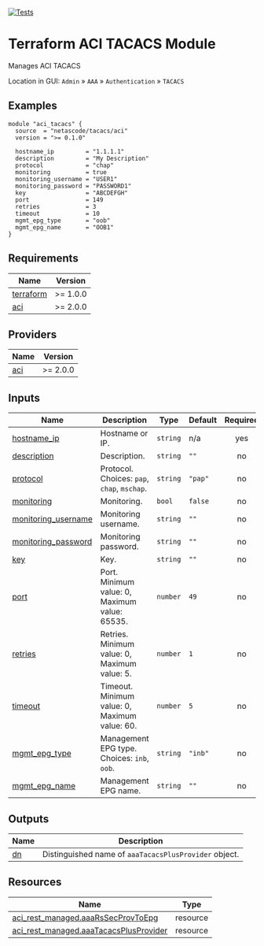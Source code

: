 <!-- BEGIN_TF_DOCS -->
[![Tests](https://github.com/netascode/terraform-aci-tacacs/actions/workflows/test.yml/badge.svg)](https://github.com/netascode/terraform-aci-tacacs/actions/workflows/test.yml)

# Terraform ACI TACACS Module

Manages ACI TACACS

Location in GUI:
`Admin` » `AAA` » `Authentication` » `TACACS`

## Examples

```hcl
module "aci_tacacs" {
  source  = "netascode/tacacs/aci"
  version = ">= 0.1.0"

  hostname_ip         = "1.1.1.1"
  description         = "My Description"
  protocol            = "chap"
  monitoring          = true
  monitoring_username = "USER1"
  monitoring_password = "PASSWORD1"
  key                 = "ABCDEFGH"
  port                = 149
  retries             = 3
  timeout             = 10
  mgmt_epg_type       = "oob"
  mgmt_epg_name       = "OOB1"
}
```

## Requirements

| Name | Version |
|------|---------|
| <a name="requirement_terraform"></a> [terraform](#requirement\_terraform) | >= 1.0.0 |
| <a name="requirement_aci"></a> [aci](#requirement\_aci) | >= 2.0.0 |

## Providers

| Name | Version |
|------|---------|
| <a name="provider_aci"></a> [aci](#provider\_aci) | >= 2.0.0 |

## Inputs

| Name | Description | Type | Default | Required |
|------|-------------|------|---------|:--------:|
| <a name="input_hostname_ip"></a> [hostname\_ip](#input\_hostname\_ip) | Hostname or IP. | `string` | n/a | yes |
| <a name="input_description"></a> [description](#input\_description) | Description. | `string` | `""` | no |
| <a name="input_protocol"></a> [protocol](#input\_protocol) | Protocol. Choices: `pap`, `chap`, `mschap`. | `string` | `"pap"` | no |
| <a name="input_monitoring"></a> [monitoring](#input\_monitoring) | Monitoring. | `bool` | `false` | no |
| <a name="input_monitoring_username"></a> [monitoring\_username](#input\_monitoring\_username) | Monitoring username. | `string` | `""` | no |
| <a name="input_monitoring_password"></a> [monitoring\_password](#input\_monitoring\_password) | Monitoring password. | `string` | `""` | no |
| <a name="input_key"></a> [key](#input\_key) | Key. | `string` | `""` | no |
| <a name="input_port"></a> [port](#input\_port) | Port. Minimum value: 0, Maximum value: 65535. | `number` | `49` | no |
| <a name="input_retries"></a> [retries](#input\_retries) | Retries. Minimum value: 0, Maximum value: 5. | `number` | `1` | no |
| <a name="input_timeout"></a> [timeout](#input\_timeout) | Timeout. Minimum value: 0, Maximum value: 60. | `number` | `5` | no |
| <a name="input_mgmt_epg_type"></a> [mgmt\_epg\_type](#input\_mgmt\_epg\_type) | Management EPG type. Choices: `inb`, `oob`. | `string` | `"inb"` | no |
| <a name="input_mgmt_epg_name"></a> [mgmt\_epg\_name](#input\_mgmt\_epg\_name) | Management EPG name. | `string` | `""` | no |

## Outputs

| Name | Description |
|------|-------------|
| <a name="output_dn"></a> [dn](#output\_dn) | Distinguished name of `aaaTacacsPlusProvider` object. |

## Resources

| Name | Type |
|------|------|
| [aci_rest_managed.aaaRsSecProvToEpg](https://registry.terraform.io/providers/CiscoDevNet/aci/latest/docs/resources/rest_managed) | resource |
| [aci_rest_managed.aaaTacacsPlusProvider](https://registry.terraform.io/providers/CiscoDevNet/aci/latest/docs/resources/rest_managed) | resource |
<!-- END_TF_DOCS -->